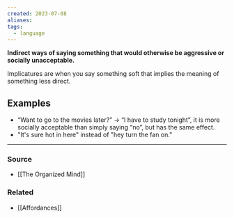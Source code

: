 ```yaml
---
created: 2023-07-08
aliases: 
tags:
  - language
---
```

**Indirect ways of saying something that would otherwise be aggressive or socially unacceptable.**

Implicatures are when you say something soft that implies the meaning of something less direct. 

## Examples

- “Want to go to the movies later?” → “I have to study tonight”, it is more socially acceptable than simply saying “no”, but has the same effect.
- "It's sure hot in here" instead of "hey turn the fan on."

---
### Source
- [[The Organized Mind]]

### Related
- [[Affordances]]